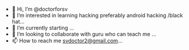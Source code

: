 - 👋 Hi, I’m @doctorforsv
- 👀 I’m interested in learning hacking preferably android hacking /black hat...
- 🌱 I’m currently starting ...
- 💞️ I’m looking to collaborate with guru who can teach me ...
- 📫 How to reach me svdoctor2@gmail.com...

<!---
doctorforsv/doctorforsv is a ✨ special ✨ repository because its `README.md` (this file) appears on your GitHub profile.
You can click the Preview link to take a look at your changes.
--->
